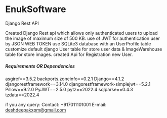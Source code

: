 # EnukSoftware
Django Rest API

Created Django Rest api which allows only authenticated users to upload the image
of maximum size of 500 KB.
use of JWT for authentication user by JSON WEB TOKEN
use SQLite3 database with an UserProfile table customize default django User table for store user data & ImageWarehouse table for store images.
created Api for Registration new User.

##### Requirements OR Dependencies #####
asgiref==3.5.2
backports.zoneinfo==0.2.1
Django==4.1.2
djangorestframework==3.14.0
djangorestframework-simplejwt==5.2.1
Pillow==9.2.0
PyJWT==2.5.0
pytz==2022.4
sqlparse==0.4.3
tzdata==2022.4


if you any query:
Contact: +917011101001
E-mail: deshdeepakxpm@gmail.com
